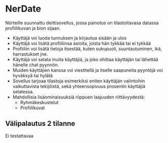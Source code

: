 # NerDate
Nörteille suunnattu deittisovellus, jossa painotus on tilastoitavasa datassa profiilikuvan ja bion sijaan.
* Käyttäjä voi luoda tunnuksen ja kirjautua sisään ja ulos
* Käyttäjä voi lisätä profiiliinsa asioita, joista hän tykkää tai ei tykkää
* Profiiliin voi lisätä tietoja itsestää, kuten sukupuoli, suuntautuminen, ikä, harrastukset jne.
* Käyttäjä voi selata muita käyttäjiä, ja joko ohittaa käyttäjän tai lähettää hänelle chat pyynnön.
* Muiden käyttäjien kanssa voi viestitellä ja itselle saapuneita pyyntöjä voi hyväksyä tai hylätä
* Sovellus tarjoaa tilastoja esimerkiksi eniten käyttäjän valintoihin vaikuttavista tekijöistä, sekä yhteensopivuus prosentin käyttäjiä selatessa.
* Mahdollisia lisäominaisuuksiä riippuen laajuuden riittävyydestä:
  * Ryhmäkeskustelut
  * Profiilikuvat
## Välipalautus 2 tilanne
Ei testattavaa
